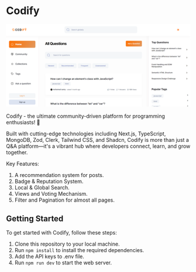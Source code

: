 # Codify

![App Screenshot](public/assets/images/codify-light.png)

Codify - the ultimate community-driven platform for programming enthusiasts! 🚀

Built with cutting-edge technologies including Next.js, TypeScript, MongoDB, Zod, Clerk, Tailwind CSS, and Shadcn, Codify is more than just a Q&A platform—it's a vibrant hub where developers connect, learn, and grow together.

Key Features:

1. A recommendation system for posts.
2. Badge & Reputation System.
3. Local & Global Search.
4. Views and Voting Mechanism.
5. Filter and Pagination for almost all pages.

## Getting Started

To get started with Codify, follow these steps:

1. Clone this repository to your local machine.
2. Run `npm install` to install the required dependencies.
3. Add the API keys to .env file.
4. Run `npm run dev` to start the web server. 
